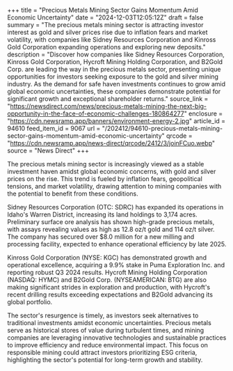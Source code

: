 +++
title = "Precious Metals Mining Sector Gains Momentum Amid Economic Uncertainty"
date = "2024-12-03T12:05:12Z"
draft = false
summary = "The precious metals mining sector is attracting investor interest as gold and silver prices rise due to inflation fears and market volatility, with companies like Sidney Resources Corporation and Kinross Gold Corporation expanding operations and exploring new deposits."
description = "Discover how companies like Sidney Resources Corporation, Kinross Gold Corporation, Hycroft Mining Holding Corporation, and B2Gold Corp. are leading the way in the precious metals sector, presenting unique opportunities for investors seeking exposure to the gold and silver mining industry. As the demand for safe haven investments continues to grow amid global economic uncertainties, these companies demonstrate potential for significant growth and exceptional shareholder returns."
source_link = "https://newsdirect.com/news/precious-metals-mining-the-next-big-opportunity-in-the-face-of-economic-challenges-180864277"
enclosure = "https://cdn.newsramp.app/banners/environment-energy-2.jpg"
article_id = 94610
feed_item_id = 9067
url = "/202412/94610-precious-metals-mining-sector-gains-momentum-amid-economic-uncertainty"
qrcode = "https://cdn.newsramp.app/news-direct/qrcode/2412/3/joinFCuo.webp"
source = "News Direct"
+++

<p>The precious metals mining sector is increasingly viewed as a stable investment haven amidst global economic concerns, with gold and silver prices on the rise. This trend is fueled by inflation fears, geopolitical tensions, and market volatility, drawing attention to mining companies with the potential to benefit from these conditions.</p><p>Sidney Resources Corporation (OTC: SDRC) has expanded its operations in Idaho's Warren District, increasing its land holdings to 3,174 acres. Preliminary surface ore analysis has shown high-grade precious metals, with assays revealing values as high as 12.8 oz/t gold and 114 oz/t silver. The company has secured over $8.0 million for a new milling and processing facility, expected to enhance operational efficiency by late 2025.</p><p>Kinross Gold Corporation (NYSE: KGC) has demonstrated growth and operational excellence, acquiring a 9.9% stake in Puma Exploration Inc. and reporting robust Q3 2024 results. Hycroft Mining Holding Corporation (NASDAQ: HYMC) and B2Gold Corp. (NYSEAMERICAN: BTG) are also making significant strides in exploration and production, with Hycroft's recent drilling results exceeding expectations and B2Gold advancing its global portfolio.</p><p>The sector's resurgence is timely, as investors seek alternatives to traditional investments amidst economic uncertainties. Precious metals serve as historical stores of value during turbulent times, and mining companies are leveraging innovative technologies and sustainable practices to improve efficiency and reduce environmental impact. This focus on responsible mining could attract investors prioritizing ESG criteria, highlighting the sector's potential for long-term growth and stability.</p>